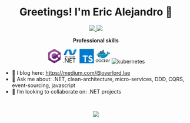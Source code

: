 <h1 align="center">Greetings! I'm Eric Alejandro 👋</h1>

<p align="center">
 <a href="https://www.linkedin.com/in/ericlopeza/" target="_blank">
  <img src="https://img.icons8.com/fluent/48/000000/linkedin.png" />
 </a>
  
 <a href="#" target="_blank">
  <img src="https://img.icons8.com/fluent/48/000000/twitter.png" />
 </a>
</p>

<p align="center"> 
 <strong>
  Professional skills
  </strong>
</p>

<p align="center"> 
  <img src="https://raw.githubusercontent.com/devicons/devicon/master/icons/csharp/csharp-original.svg" alt="csharp" width="40" height="40" />
  <img src="https://raw.githubusercontent.com/devicons/devicon/master/icons/dot-net/dot-net-original-wordmark.svg" alt="dotnet" width="40" height="40" />
  <img src="https://raw.githubusercontent.com/devicons/devicon/master/icons/typescript/typescript-original.svg" alt="typescript" width="40" height="40" />
  <img src="https://raw.githubusercontent.com/devicons/devicon/master/icons/docker/docker-original-wordmark.svg" alt="docker" width="40" height="40" />
  <img src="https://img.icons8.com/color/48/000000/kubernetes.png" alt="kubernetes" width="43" height="43" />
</p>

- 📃 I blog here: https://medium.com/@overlord.lae
- 💬 Ask me about: .NET, clean-architecture, micro-services, DDD, CQRS, event-sourcing, javascript
- 👐 I’m looking to collaborate on: .NET projects

</br>

<p align="center">
 <a href="#" alt="Eric Alejandro's github stats">
  <img src="https://github-readme-stats.vercel.app/api?username=PitCoder&theme=tokyonight&show_icons=true" />
 </a>
</p>
